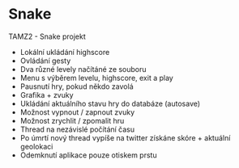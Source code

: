 # Snake
TAMZ2 - Snake projekt
- Lokální ukládání highscore
- Ovládání gesty
- Dva různé levely načítáné ze souboru
- Menu s výběrem levelu, highscore, exit a play
- Pausnutí hry, pokud někdo zavolá
- Grafika + zvuky
- Ukládání aktuálního stavu hry do databáze (autosave)
- Možnost vypnout / zapnout zvuky
- Možnost zrychlit / zpomalit hru
- Thread na nezávislé počítání času 
- Po úmrtí nový thread vypíše na twitter získáne skóre + aktuální geolokaci 
- Odemknutí aplikace pouze otiskem prstu
